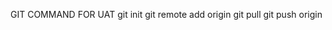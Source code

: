 GIT COMMAND FOR UAT 
 git init 
 git remote add origin <UAT REPO URL>
 git pull <PULL REPO URL>
 git push origin <branch name>
